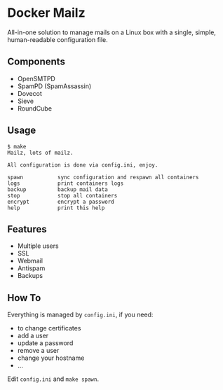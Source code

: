 # Docker Mailz

All-in-one solution to manage mails on a Linux box with a single,
simple, human-readable configuration file.

## Components

* OpenSMTPD
* SpamPD (SpamAssassin)
* Dovecot
* Sieve
* RoundCube

## Usage

    $ make
    Mailz, lots of mailz.
    
    All configuration is done via config.ini, enjoy.
    
    spawn           sync configuration and respawn all containers
    logs            print containers logs
    backup          backup mail data
    stop            stop all containers
    encrypt         encrypt a password
    help            print this help

## Features

* Multiple users
* SSL
* Webmail
* Antispam
* Backups

## How To

Everything is managed by `config.ini`, if you need:

* to change certificates
* add a user
* update a password
* remove a user
* change your hostname
* …

Edit `config.ini` and `make spawn`.
